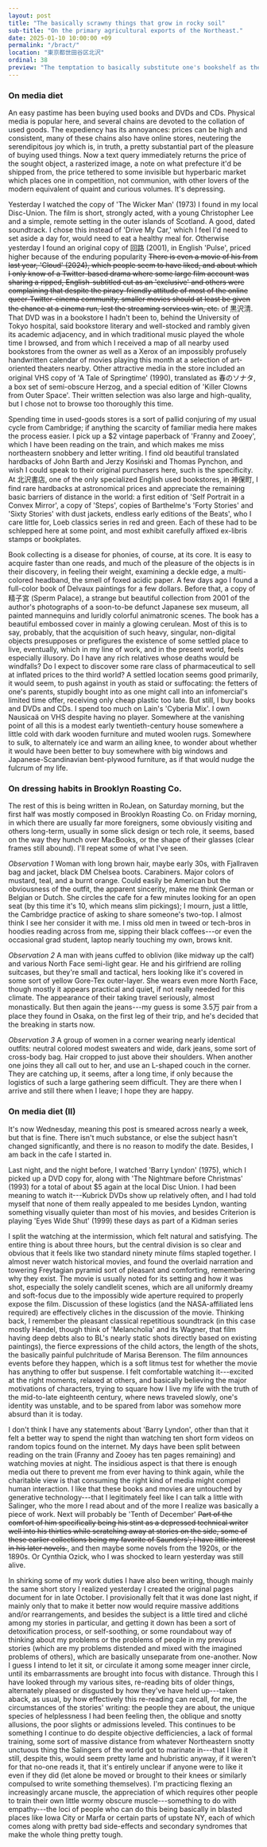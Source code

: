 ```yaml
---
layout: post
title: "The basically scrawny things that grow in rocky soil"
sub-title: "On the primary agricultural exports of the Northeast."
date: 2025-01-10 10:00:00 +09
permalink: "/bract/"
location: "東京都世田谷区北沢"
ordinal: 38
preview: "The temptation to basically substitute one's bookshelf as they kind of person they are, which makes the whole thing easier, as everything on it can be bought and arranged."
---
```


### On media diet

An easy pastime has been buying used books and DVDs and CDs. Physical media is popular here, and several chains are devoted to the collation of used goods. The expediency has its annoyances: prices can be high and consistent, many of these chains also have online stores, neutering the serendipitous joy which is, in truth, a pretty substantial part of the pleasure of buying used things. Now a text query immediately returns the price of the sought object, a rasterized image, a note on what prefecture it'd be shipped from, the price tethered to some invisible but hyperbaric market which places one in competition, not communion, with other lovers of the modern equivalent of quaint and curious volumes. It's depressing.

Yesterday I watched the copy of 'The Wicker Man' (1973) I found in my local Disc-Union. The film is short, strongly acted, with a young Christopher Lee and a simple, remote setting in the outer islands of Scotland. A good, dated soundtrack. I chose this instead of 'Drive My Car,' which I feel I'd need to set aside a day for, would need to eat a healthy meal for. Otherwise yesterday I found an original copy of 回路 (2001), in English 'Pulse', priced higher because of the enduring popularity ~~There is even a movie of his from last year, 'Cloud' (2024), which people seem to have liked, and about which I only know of a Twitter-based drama where some large film account was sharing a ripped, English-subtitled cut as an 'exclusive' and others were complaining that despite the piracy-friendly attitude of most of the online queer-Twitter-cinema community, smaller movies should at least be given the chance at a cinema run, lest the streaming services win, etc.~~ of 黒沢清. That DVD was in a bookstore I hadn't been to, behind the University of Tokyo hospital, said bookstore literary and well-stocked and rambly given its academic adjacency, and in which traditional music played the whole time I browsed, and from which I received a map of all nearby used bookstores from the owner as well as a Xerox of an impossibly profusely handwritten calendar of movies playing this month at a selection of art-oriented theaters nearby. Other attractive media in the store included an original VHS copy of 'A Tale of Springtime' (1990), translated as 春のソナタ, a box set of semi-obscure Herzog, and a special edition of 'Killer Clowns from Outer Space'. Their written selection was also large and high-quality, but I chose not to browse too thoroughly this time.

Spending time in used-goods stores is a sort of pallid conjuring of my usual cycle from Cambridge; if anything the scarcity of familiar media here makes the process easier. I pick up a $2 vintage paperback of 'Franny and Zooey', which I have been reading on the train, and which makes me miss northeastern snobbery and letter writing. I find old beautiful translated hardbacks of John Barth and Jerzy Kosiński and Thomas Pynchon, and wish I could speak to their original purchasers here, such is the specificity. At 北沢書店, one of the only specialized English used bookstores, in 神保町, I find rare hardbacks at astronomical prices and appreciate the remaining basic barriers of distance in the world: a first edition of 'Self Portrait in a Convex Mirror', a copy of 'Steps', copies of Barthelme's 'Forty Stories' and 'Sixty Stories' with dust jackets, endless early editions of the Beats', who I care little for, Loeb classics series in red and green. Each of these had to be schlepped here at some point, and most exhibit carefully affixed ex-libris stamps or bookplates.

Book collecting is a disease for phonies, of course, at its core. It is easy to acquire faster than one reads, and much of the pleasure of the objects is in their discovery, in feeling their weight, examining a deckle edge, a multi-colored headband, the smell of foxed acidic paper. A few days ago I found a full-color book of Delvaux paintings for a few dollars. Before that, a copy of 精子宮 (Sperm Palace), a strange but beautiful collection from 2001 of the author's photographs of a soon-to-be defunct Japanese sex museum, all painted mannequins and luridly colorful animatronic scenes. The book has a beautiful embossed cover in mainly a glowing cerulean. Most of this is to say, probably, that the acquisition of such heavy, singular, non-digital objects presupposes or prefigures the existence of some settled place to live, eventually, which in my line of work, and in the present world, feels especially illusory. Do I have any rich relatives whose deaths would be windfalls? Do I expect to discover some rare class of pharmaceutical to sell at inflated prices to the third world? A settled location seems good primarily, it would seem, to push against in youth as staid or suffocating: the fetters of one's parents, stupidly bought into as one might call into an infomercial's limited time offer, receiving only cheap plastic too late. But still, I buy books and DVDs and CDs. I spend too much on Lain's 'Cyberia Mix'. I own Nausicaä on VHS despite having no player. Somewhere at the vanishing point of all this is a modest early twentieth-century house somewhere a little cold with dark wooden furniture and muted woolen rugs. Somewhere to sulk, to alternately ice and warm an ailing knee, to wonder about whether it would have been better to buy somewhere with big windows and Japanese-Scandinavian bent-plywood furniture, as if that would nudge the fulcrum of my life.

### On dressing habits in Brooklyn Roasting Co.

The rest of this is being written in RoJean, on Saturday morning, but the first half was mostly composed in Brooklyn Roasting Co. on Friday morning, in which there are usually far more foreigners, some obviously visiting and others long-term, usually in some slick design or tech role, it seems, based on the way they hunch over MacBooks, or the shape of their glasses (clear frames still abound). I'll repeat some of what I've seen.

*Observation 1* Woman with long brown hair, maybe early 30s, with Fjallraven bag and jacket, black DM Chelsea boots. Carabiners. Major colors of mustard, teal, and a burnt orange. Could easily be American but the obviousness of the outfit, the apparent sincerity, make me think German or Belgian or Dutch. She circles the cafe for a few minutes looking for an open seat (by this time it's 10, which means slim pickings); I mourn, just a little, the Cambridge practice of asking to share someone's two-top. I almost think I see her consider it with me. I miss old men in tweed or tech-bros in hoodies reading across from me, sipping their black coffees---or even the occasional grad student, laptop nearly touching my own, brows knit.

*Observation 2* A man with jeans cuffed to oblivion (like midway up the calf) and various North Face semi-light gear. He and his girlfriend are rolling suitcases, but they're small and tactical, hers looking like it's covered in some sort of yellow Gore-Tex outer-layer. She wears even more North Face, though mostly it appears practical and quiet, if not really needed for this climate. The appearance of their taking travel seriously, almost monastically. But then again the jeans---my guess is some 3.5万 pair from a place they found in Osaka, on the first leg of their trip, and he's decided that the breaking in starts now.

*Observation 3* A group of women in a corner wearing nearly identical outfits: neutral colored modest sweaters and wide, dark jeans, some sort of cross-body bag. Hair cropped to just above their shoulders. When another one joins they all call out to her, and use an L-shaped couch in the corner. They are catching up, it seems, after a long time, if only because the logistics of such a large gathering seem difficult. They are there when I arrive and still there when I leave; I hope they are happy.

### On media diet (II)

It's now Wednesday, meaning this post is smeared across nearly a week, but that is fine. There isn't much substance, or else the subject hasn't changed significantly, and there is no reason to modify the date. Besides, I am back in the cafe I started in.

Last night, and the night before, I watched 'Barry Lyndon' (1975), which I picked up a DVD copy for, along with 'The Nightmare before Christmas' (1993) for a total of about $5 again at the local Disc Union. I had been meaning to watch it---Kubrick DVDs show up relatively often, and I had told myself that none of them really appealed to me besides Lyndon, wanting something visually quieter than most of his movies, and besides Criterion is playing 'Eyes Wide Shut' (1999) these days as part of a Kidman series

I split the watching at the intermission, which felt natural and satisfying. The entire thing is about three hours, but the central division is so clear and obvious that it feels like two standard ninety minute films stapled together. I almost never watch historical movies, and found the overlaid narration and towering Freytagian pyramid sort of pleasant and comforting, remembering why they exist. The movie is usually noted for its setting and how it was shot, especially the solely candlelit scenes, which are all uniformly dreamy and soft-focus due to the impossibly wide aperture required to properly expose the film. Discussion of these logistics (and the NASA-affiliated lens required) are effectively cliches in the discussion of the movie. Thinking back, I remember the pleasant classical repetitious soundtrack (in this case mostly Handel, though think of 'Melancholia' and its Wagner, that film having deep debts also to BL's nearly static shots directly based on existing paintings), the fierce expressions of the child actors, the length of the shots, the basically painful pulchritude of Marisa Berenson. The film announces events before they happen, which is a soft litmus test for whether the movie has anything to offer but suspense. I felt comfortable watching it---excited at the right moments, relaxed at others, and basically believing the major motivations of characters, trying to square how I live my life with the truth of the mid-to-late eighteenth century, where news traveled slowly, one's identity was unstable, and to be spared from labor was somehow more absurd than it is today.

I don't think I have any statements about 'Barry Lyndon', other than that it felt a better way to spend the night than watching ten short form videos on random topics found on the internet. My days have been split between reading on the train (Franny and Zooey has ten pages remaining) and watching movies at night. The insidious aspect is that there is enough media out there to prevent me from ever having to think again, while the charitable view is that consuming the right kind of media might compel human interaction. I like that these books and movies are untouched by generative technology---that I legitimately feel like I can talk a little with Salinger, who the more I read about and of the more I realize was basically a piece of work. Next will probably be 'Tenth of December' ~~Part of the comfort of him specifically being his stint as a depressed technical writer well into his thirties while scratching away at stories on the side, some of these earlier collections being my favorite of Saunders'; I have little interest in his later novels.~~, and then maybe some novels from the 1920s, or the 1890s. Or Cynthia Ozick, who I was shocked to learn yesterday was still alive.

In shirking some of my work duties I have also been writing, though mainly the same short story I realized yesterday I created the original pages document for in late October. I provisionally felt that it was done last night, if mainly only that to make it better now would require massive additions and/or rearrangements, and besides the subject is a little tired and cliché among my stories in particular, and getting it down has been a sort of detoxification process, or self-soothing, or some roundabout way of thinking about my problems or the problems of people in my previous stories (which are my problems distended and mixed with the imagined problems of others), which are basically unseparate from one-another. Now I guess I intend to let it sit, or circulate it among some meager inner circle, until its embarrassments are brought into focus with distance. Through this I have looked through my various sites, re-reading bits of older things, alternately pleased or disgusted by how they've have held up---taken aback, as usual, by how effectively this re-reading can recall, for me, the circumstances of the stories' writing: the people they are about, the unique species of helplessness I had been feeling then, the oblique and snotty allusions, the poor slights or admissions leveled. This continues to be something I continue to do despite objective defficiencies, a lack of formal training, some sort of massive distance from whatever Northeastern snotty unctuous thing the Salingers of the world got to marinate in---that I like it still, despite this, would seem pretty lame and hubristic anyway, if it weren't for that no-one reads it, that it's entirely unclear if anyone were to like it even if they did (let alone be moved or brought to their knees or similarly compulsed to write something themselves). I'm practicing flexing an increasingly arcane muscle, the appreciation of which requires other people to train their own little wormy obscure muscle---something to do with empathy---the loci of people who can do this being basically in blasted places like Iowa City or Marfa or certain parts of upstate NY, each of which comes along with pretty bad side-effects and secondary syndromes that make the whole thing pretty tough.
